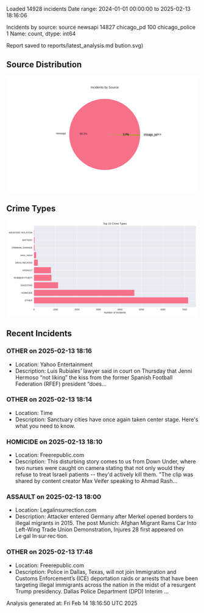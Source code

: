
Loaded 14928 incidents
Date range: 2024-01-01 00:00:00 to 2025-02-13 18:16:06

Incidents by source:
source
newsapi           14827
chicago_pd          100
chicago_police        1
Name: count, dtype: int64

Report saved to reports/latest_analysis.md
bution.svg)

## Source Distribution
![Source Distribution](images/source_distribution.svg)

## Crime Types
![Crime Types](images/crime_types.svg)

## Recent Incidents

### OTHER on 2025-02-13 18:16
- Location: Yahoo Entertainment
- Description: Luis Rubiales’ lawyer said in court on Thursday that Jenni Hermoso “not liking” the kiss from the former Spanish Football Federation (RFEF) president “does...


### OTHER on 2025-02-13 18:14
- Location: Time
- Description: Sanctuary cities have once again taken center stage. Here's what you need to know.


### HOMICIDE on 2025-02-13 18:10
- Location: Freerepublic.com
- Description: This disturbing story comes to us from Down Under, where two nurses were caught on camera stating that not only would they refuse to treat Israeli patients -- they'd actively kill them. "The clip was shared by content creator Max Veifer speaking to Ahmad Rash…


### ASSAULT on 2025-02-13 18:00
- Location: Legalinsurrection.com
- Description: Attacker entered Germany after Merkel opened borders to illegal migrants in 2015.
The post Munich: Afghan Migrant Rams Car Into Left-Wing Trade Union Demonstration, Injures 28 first appeared on Le·gal In·sur·rec·tion.


### OTHER on 2025-02-13 17:48
- Location: Freerepublic.com
- Description: Police in Dallas, Texas, will not join Immigration and Customs Enforcement’s (ICE) deportation raids or arrests that have been targeting illegal immigrants across the nation in the midst of a resurgent Trump presidency. Dallas Police Department (DPD) Interim …

Analysis generated at: Fri Feb 14 18:16:50 UTC 2025
